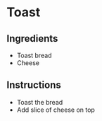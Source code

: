 # Toast
## Ingredients

- Toast bread
- Cheese


## Instructions

- Toast the bread
- Add slice of cheese on top
